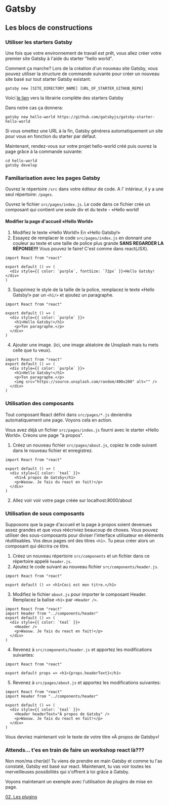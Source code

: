 # Gatsby
## Les blocs de constructions

### Utiliser les starters Gatsby

Une fois que votre environnement de travail est prêt, vous allez créer votre premier site Gatsby à l'aide du starter "hello world".

Comment ça marche?
Lors de la création d'un nouveau site Gatsby, vous pouvez utiliser la structure de commande suivante pour créer un nouveau site basé sur tout starter Gatsby existant:

```console
gatsby new [SITE_DIRECTORY_NAME] [URL_OF_STARTER_GITHUB_REPO]
```
Voici [le lien](https://www.gatsbyjs.org/starters/?v=2) vers la librairie complète des starters Gatsby


Dans notre cas ça donnera:
```console
gatsby new hello-world https://github.com/gatsbyjs/gatsby-starter-hello-world
```
Si vous omettez une URL à la fin, Gatsby générera automatiquement un site pour vous en fonction du starter par défaut.

Maintenant, rendez-vous sur votre projet hello-world créé puis ouvrez la page grâce à la commande suivante:
```console
cd hello-world
gatsby develop
```
### Familiarisation avec les pages Gatsby
Ouvrez le répertoire ```/src``` dans votre éditeur de code. A l' intérieur, il y a une seul répertoire: ```/pages```.

Ouvrez le fichier `src/pages/index.js`. Le code dans ce fichier crée un composant qui contient une seule div et du texte - «Hello world!

#### Modifier la page d'accueil «Hello World»
1. Modifiez le texte «Hello World!» En «Hello Gatsby!» 
2. Essayez de remplacer le code `src/pages/index.js` en donnant une couleur au texte et une taille de police plus grande **SANS REGARDER LA RÉPONSE!!!** Vous pouvez le faire! C'est comme dans react(JSX).

```JSX
import React from "react"

export default () => (
  <div style={{ color: `purple`, fontSize: `72px` }}>Hello Gatsby!</div>
)
```
3. Supprimez le style de la taille de la police, remplacez le texte «Hello Gatsby!» par un `<h1/>` et ajoutez un paragraphe.
```JSX
import React from "react"

export default () => (
  <div style={{ color: `purple` }}>
    <h1>Hello Gatsby!</h1>
    <p>Ton paragraphe.</p>
  </div>
)
```
4. Ajouter une image. (ici, une image aléatoire de Unsplash mais tu mets celle que tu veux).
```JSX
import React from "react"
export default () => (
  <div style={{ color: `purple` }}>
    <h1>Hello Gatsby!</h1>
    <p>Ton paragraphe.</p>
    <img src="https://source.unsplash.com/random/400x200" alt="" />
  </div>
)
```
### Utilisation des composants
Tout composant React défini dans `src/pages/*.js` deviendra automatiquement une page. Voyons cela en action.

Vous avez déjà un fichier `src/pages/index.js` fourni avec le starter «Hello World». Créons une page "à propos".
1. Créez un nouveau fichier `src/pages/about.js`, copiez le code suivant dans le nouveau fichier et enregistrez.
```JSX
import React from "react"

export default () => (
  <div style={{ color: `teal` }}>
    <h1>À propos de Gatsby</h1>
    <p>Waouw. Je fais du react en fait!</p>
  </div>
)
```
2. Allez voir voir votre page créée sur localhost:8000/about

### Utilisation de sous composants
Supposons que la page d'accueil et la page à propos soient devenues assez grandes et que vous réécriviez beaucoup de choses. Vous pouvez utiliser des sous-composants pour diviser l'interface utilisateur en éléments réutilisables. Vos deux pages ont des titres `<h1>`. Tu peux créer alors un composant qui décrira ce titre.
1. Créez un nouveau répertoire `src/components` et un fichier dans ce répertoire appelé `header.js`.
2. Ajoutez le code suivant au nouveau fichier `src/components/header.js`.
```JSX
import React from "react"

export default () => <h1>Ceci est mon titre.</h1>
```
3. Modifiez le fichier `about.js` pour importer le composant Header. Remplacez la balise `<h1>` par `<Header />`.
```JSX
import React from "react"
import Header from "../components/header"
export default () => (
  <div style={{ color: `teal` }}>
    <Header />
    <p>Waouw. Je fais du react en fait!</p>
  </div>
)
```
4. Revenez à `src/components/header.js` et apportez les modifications suivantes:
```JSX
import React from "react"

export default props => <h1>{props.headerText}</h1>
```
5. Revenez à `src/pages/about.js` et apportez les modifications suivantes:
```JSX
import React from "react"
import Header from "../components/header"

export default () => (
  <div style={{ color: `teal` }}>
    <Header headerText="À propos de Gatsby" />
    <p>Waouw. Je fais du react en fait!</p>
  </div>
)
```
Vous devriez maintenant voir le texte de votre titre «À propos de Gatsby»!
  
### Attends… t'es en train de faire un workshop react là???
Non mon/ma cher(e)! Tu viens de prendre en main Gatsby et comme tu l'as constaté, Gatsby est basé sur react. Maintenant, tu vas voir toutes les merveilleuses possibilités qui s'offrent à toi grâce à Gatsby.

Voyons maintenant un exemple avec l'utilisation de plugins de mise en page.

[02. Les plugins](https://github.com/PoulainNicolas/gatsby/blob/master/02.Les%20plugins.md)






